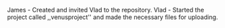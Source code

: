 James - Created and invited Vlad to the repository.
Vlad - Started the project called ,,venusproject'' and made the necessary files for uploading.
